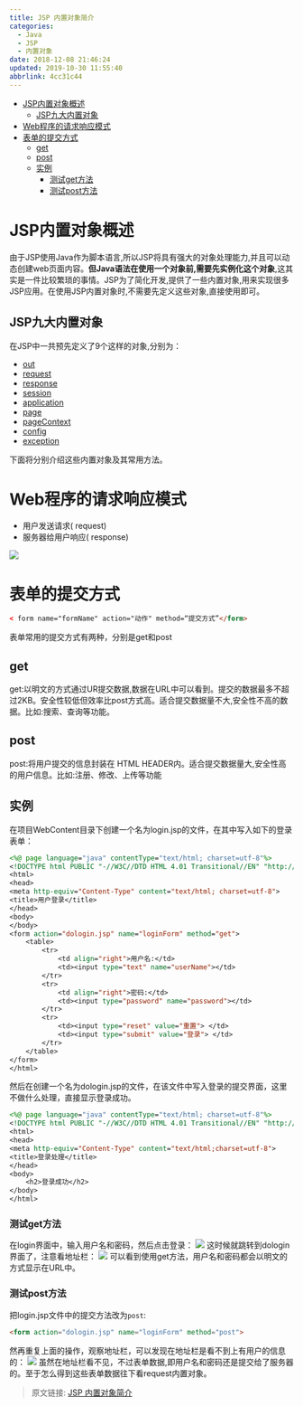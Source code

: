 ```yaml
---
title: JSP 内置对象简介
categories: 
  - Java
  - JSP
  - 内置对象
date: 2018-12-08 21:46:24
updated: 2019-10-30 11:55:40
abbrlink: 4cc31c44
---
```

- [JSP内置对象概述](/blog/html/4cc31c44/#JSP内置对象概述)
    - [JSP九大内置对象](/blog/html/4cc31c44/#JSP九大内置对象)
- [Web程序的请求响应模式](/blog/html/4cc31c44/#Web程序的请求响应模式)
- [表单的提交方式](/blog/html/4cc31c44/#表单的提交方式)
    - [get](/blog/html/4cc31c44/#get)
    - [post](/blog/html/4cc31c44/#post)
    - [实例](/blog/html/4cc31c44/#实例)
        - [测试get方法](/blog/html/4cc31c44/#测试get方法)
        - [测试post方法](/blog/html/4cc31c44/#测试post方法)

<!--more-->
<script src="https://cdn.bootcss.com/jquery/3.4.0/jquery.slim.min.js"></script>
<script>$(document).ready(function () {$(".post-body > ul:nth-child(1)").hide();});</script>

<!--end-->
# JSP内置对象概述 #
由于JSP使用Java作为脚本语言,所以JSP将具有强大的对象处理能力,并且可以动态创建web页面内容。**但Java语法在使用一个对象前,需要先实例化这个对象**,这其实是一件比较繁琐的事情。JSP为了简化开发,提供了一些内置对象,用来实现很多JSP应用。在使用JSP内置对象时,不需要先定义这些对象,直接使用即可。
## JSP九大内置对象 ##
在JSP中一共预先定义了9个这样的对象,分别为：
- [out](/blog/8c60ed62/)
- [request](/blog/d5e5b83f/)
- [response](/blog/ddf72c82/)
- [session](/blog/240051d/)
- [application](/blog/bc7737a8/)
- [page](/blog/ee24a152/#page内置对象)
- [pageContext](/blog/ee24a152/#pageContext内置对象)
- [config](/blog/ee24a152/#Config内置对象)
- [exception](/blog/ee24a152/#Exception内置对象)

下面将分别介绍这些内置对象及其常用方法。
# Web程序的请求响应模式 #
- 用户发送请求( request)
- 服务器给用户响应( response)

![](https://image-1257720033.cos.ap-shanghai.myqcloud.com/blog/Java/JSP/innerClass/request_response.png)

# 表单的提交方式 #
```html
< form name="formName" action="动作" method=“提交方式”</form>
```
表单常用的提交方式有两种，分别是get和post
## get ##
get:以明文的方式通过UR提交数据,数据在URL中可以看到。提交的数据最多不超过2KB。安全性较低但效率比post方式高。适合提交数据量不大,安全性不高的数据。比如:搜索、查询等功能。
## post ##
post:将用户提交的信息封装在 HTML HEADER内。适合提交数据量大,安全性高的用户信息。比如:注册、修改、上传等功能
## 实例 ##
在项目WebContent目录下创建一个名为login.jsp的文件，在其中写入如下的登录表单：
```jsp
<%@ page language="java" contentType="text/html; charset=utf-8"%>
<!DOCTYPE html PUBLIC "-//W3C//DTD HTML 4.01 Transitional//EN" "http://www.w3.org/TR/html4/loose.dtd">
<html>
<head>
<meta http-equiv="Content-Type" content="text/html; charset=utf-8">
<title>用户登录</title>
</head>
<body>
</body>
<form action="dologin.jsp" name="loginForm" method="get">
	<table>
		<tr>
			<td align="right">用户名:</td>
			<td><input type="text" name="userName"></td>
		</tr>
		<tr>
			<td align="right">密码:</td>
			<td><input type="password" name="password"></td>
		</tr>
		<tr>
			<td><input type="reset" value="重置"> </td>
			<td><input type="submit" value="登录"> </td>
		</tr>
	</table>
</form>
</html>
```
然后在创建一个名为dologin.jsp的文件，在该文件中写入登录的提交界面，这里不做什么处理，直接显示登录成功。
```jsp
<%@ page language="java" contentType="text/html; charset=utf-8"%>
<!DOCTYPE html PUBLIC "-//W3C//DTD HTML 4.01 Transitional//EN" "http://www.w3.org/TR/html4/loose.dtd">
<html>
<head>
<meta http-equiv="Content-Type" content="text/html;charset=utf-8">
<title>登录处理</title>
</head>
<body>
	<h2>登录成功</h2>
</body>
</html>
```
### 测试get方法 ###
在login界面中，输入用户名和密码，然后点击登录：
![](https://image-1257720033.cos.ap-shanghai.myqcloud.com/blog/Java/JSP/innerClass/get_post/login.png)
这时候就跳转到dologin界面了，注意看地址栏：
![](https://image-1257720033.cos.ap-shanghai.myqcloud.com/blog/Java/JSP/innerClass/get_post/dologin_get.png)
可以看到使用get方法，用户名和密码都会以明文的方式显示在URL中。
### 测试post方法 ###
把login.jsp文件中的提交方法改为`post`:
```html
<form action="dologin.jsp" name="loginForm" method="post">
```
然再重复上面的操作，观察地址栏，可以发现在地址栏是看不到上有用户的信息的：
![](https://image-1257720033.cos.ap-shanghai.myqcloud.com/blog/Java/JSP/innerClass/get_post/dologin_post.png)
虽然在地址栏看不见，不过表单数据,即用户名和密码还是提交给了服务器的。至于怎么得到这些表单数据往下看request内置对象。

>原文链接: [JSP 内置对象简介](https://lanlan2017.github.io/blog/4cc31c44/)